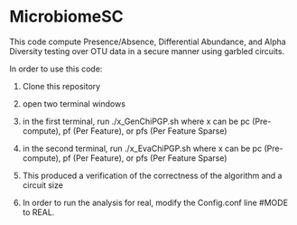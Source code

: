 # MicrobiomeSC

This code compute Presence/Absence, Differential Abundance, and Alpha Diversity testing 
over OTU data in a secure manner using garbled circuits.

In order to use this code:

1) Clone this repository

2) open two terminal windows

3) in the first terminal, run ./x_GenChiPGP.sh where x can be pc (Pre-compute), pf (Per Feature), or pfs (Per Feature Sparse)

4) in the second terminal, run ./x_EvaChiPGP.sh where x can be pc (Pre-compute), pf (Per Feature), or pfs (Per Feature Sparse)

5) This produced a verification of the correctness of the algorithm and a circuit size

6) In order to run the analysis for real, modify the Config.conf line #MODE to REAL.
